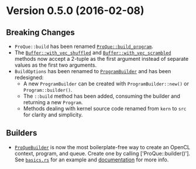 Version 0.5.0 (2016-02-08)
==========================

Breaking Changes
----------------
- `ProQue::build` has been renamed [`ProQue::build_program`].
- The [`Buffer::with_vec_shuffled`] and [`Buffer::with_vec_scrambled`] methods 
  now accept a 2-tuple as the first argument instead of separate values as the 
  first two arguments.
- `BuildOptions` has been renamed to [`ProgramBuilder`] and has been 
  redesigned:
   - A new `ProgramBuilder` can be created with `ProgramBuilder::new()` or 
     `Program::builder()`.
   - The `::build` method has been added, consuming the builder and returning
     a new `Program`.
   - Methods dealing with kernel source code renamed from `kern` to `src` 
     for clarity and simplicity.

Builders
--------
- [`ProQueBuilder`] is now the most boilerplate-free way to create an OpenCL
  context, program, and queue. Create one by calling ['ProQue::builder()'].
  See [`basics.rs`] for an example and [documentation][0.5doc] for more info.


[0.5doc]: http://doc.cogciprocate.com/ocl/
[`ProQue::build_program`]: http://doc.cogciprocate.com/ocl/
[`Buffer::with_vec_shuffled`]: http://doc.cogciprocate.com/ocl/
[`Buffer::with_vec_scrambled`]: http://doc.cogciprocate.com/ocl/
[`ProQueBuilder`]: http://doc.cogciprocate.com/ocl/
[`ProQue::builder()`]: http://doc.cogciprocate.com/ocl/
[`ProgramBuilder`]: http://doc.cogciprocate.com/ocl/
[`basics.rs`]: https://github.com/cogciprocate/ocl/blob/master/examples/basics.rs
